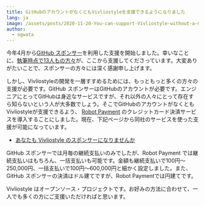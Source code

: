 ```yaml
---
title: GitHubのアカウントがなくともVivliostyleを支援できるようになりました
lang: ja
image: /assets/posts/2020-11-20-You-can-support-Vivliostyle-without-a-GitHub-account/
author:
  - ogwata
---
```

今年4月から[GitHub スポンサー](https://github.com/sponsors/vivliostyle)を利用した支援を開始しました。幸いなことに、[執筆時点で13人もの方々](https://vivliostyle.org/ja/sponsors/#%E3%82%B9%E3%83%9D%E3%83%B3%E3%82%B5%E3%83%BC%E4%B8%80%E8%A6%A7)が、ここから支援してくださっています。大変ありがたいことで、スポンサーの方々には深く感謝申し上げます。

しかし、Vivliostyleの開発を一層すすめるためには、もっともっと多くの方々の支援が必要です。GitHub スポンサーはGitHubのアカウントが必要です。エンジニアにとってGitHubは身近なサービスですが、それ以外の人々にとって存在すら知らないという人が大多数でしょう。そこでGitHubのアカウントがなくともVivliostyleが支援できるよう、 [Robot Payment](https://www.robotpayment.co.jp/) のクレジットカード決済サービスを導入することにしました。現在、下記ページから同社のサービスを使った支援が可能になっています。

- [あなたも Vivliostyle のスポンサーになりませんか](https://vivliostyle.org/ja/sponsors/)

GitHub スポンサーでは月毎の継続支払いのみでしたが、Robot Payment では継続支払いはもちろん、一括支払いも可能です。金額も継続支払いで100円〜250,000円、一括支払いで100円〜600,000円と細かく設定しました。また、GitHub スポンサーの決済はドル建てですが、Robot Paymentでは円建てです。

Vivliostyle はオープンソース・プロジェクトです。お好みの方法に合わせて、一人でも多くの方にご支援いただければと思います。
